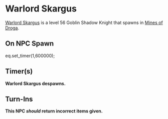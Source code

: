 # Warlord Skargus



[Warlord Skargus](/npc/81006) is a level 56 Goblin Shadow Knight that spawns in [Mines of Droga](/zone/81).








## On NPC Spawn

eq.set_timer(1,600000);


## Timer(s)

**Warlord Skargus despawns.**


## Turn-Ins



**This NPC *should* return incorrect items given.**





